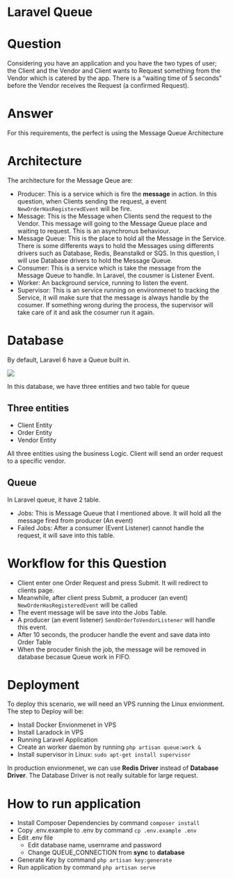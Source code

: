 # Laravel Queue

# Question

Considering you have an application and you have the two types of user; the Client and
the Vendor and Client wants to Request something from the Vendor which is catered
by the app. There is a “waiting time of 5 seconds” before the Vendor receives the
Request (a confirmed Request).

# Answer

For this requirements, the perfect is using the Message Queue Architecture 

# Architecture

The architecture for the Message Qeue are:

* Producer: This is a service which is fire the **message** in action. In this question, when Clients sending the request, a event `NewOrderHasRegisteredEvent` will be fire.   
* Message: This is the Message when Clients send the request to the Vendor. This message will going to the Message Queue place and waiting to request. This is an asynchronus behaviour.
* Message Queue: This is the place to hold all the Message in the Service. There is some differents ways to hold the Messages using differents drivers such as Database, Redis, Beanstalkd or SQS. In this question, I will use Database drivers to hold the Message Queue. 
* Consumer: This is a service which is take the message from the Message Queue to handle. In Laravel, the cousmer is Listener Event.
* Worker: An background service, running to listen the event.
* Supervisor: This is an service running on environmenet to tracking the Service, it will make sure that the message is always handle by the cosumer. If something wrong during the process, the supervisor will take care of it and ask the cosumer run it again.

# Database

By default, Laravel 6 have a Queue built in. 

![](https://www.awesomescreenshot.com/upload//1081119/15c968ee-8955-4ac5-60b0-cbcba95bf38c.png)

In this database, we have three entities and two table for queue

## Three entities  
* Client Entity
* Order Entity
* Vendor Entity

All three entities using the business Logic. Client will send an order request to a specific vendor.

## Queue

In Laravel queue, it have 2 table.
* Jobs: This is Message Queue that  I mentioned above. It will hold all the message fired from producer (An event)
* Failed Jobs: After a consumer (Event Listener) cannot handle the request, it will save into this table.

# Workflow for this Question

* Client enter one Order Request and press Submit. It will redirect to clients page.
* Meanwhile, after client press Submit, a producer (an event) `NewOrderHasRegisteredEvent` will be called
* The event message will be save into the Jobs Table.
* A producer (an event listener) `SendOrderToVendorListener` will handle this event.
* After 10 seconds, the producer handle the event and save data into Order Table
* When the procuder finish the job, the message will be removed in database becasue Queue work in FIFO.

# Deployment

To deploy this scenario, we will need an VPS running the Linux envionment. The step to Deploy will be:

* Install Docker Envionmenet in VPS
* Install Laradock in VPS
* Running Laravel Application
* Create an worker daemon by running `php artisan queue:work &`
* Install supervisor in Linux: `sudo apt-get install supervisor`

In production envionmenet, we can use **Redis Driver** instead of **Database Driver**. The Database Driver is not really suitable for large request. 

# How to run application

* Install Composer Dependencies by command `composer install`
* Copy .env.example to .env by command `cp .env.example .env`
* Edit .env file
    * Edit database name, usernrame and password
    * Change QUEUE_CONNECTION from **sync** to **database**
* Generate Key by command `php artisan key:generate`
* Run application by command `php artisan serve`
